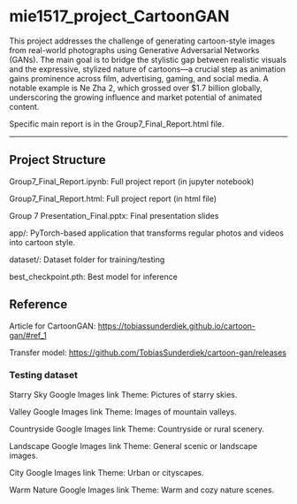 # mie1517_project_CartoonGAN

This project addresses the challenge of generating cartoon-style images from real-world photographs using Generative Adversarial Networks (GANs). The main goal is to bridge the stylistic gap between realistic visuals and the expressive, stylized nature of cartoons—a crucial step as animation gains prominence across film, advertising, gaming, and social media. A notable example is Ne Zha 2, which grossed over $1.7 billion globally, underscoring the growing influence and market potential of animated content.

Specific main report is in the Group7_Final_Report.html file.

---

## Project Structure

Group7_Final_Report.ipynb: Full project report (in jupyter notebook)

Group7_Final_Report.html: Full project report (in html file)

Group 7 Presentation_Final.pptx: Final presentation slides

app/: PyTorch-based application that transforms regular photos and videos into cartoon style.

dataset/: Dataset folder for training/testing

best_checkpoint.pth: Best model for inference


## Reference

Article for CartoonGAN: https://tobiassunderdiek.github.io/cartoon-gan/#ref_1

Transfer model: https://github.com/TobiasSunderdiek/cartoon-gan/releases

### Testing dataset
Starry Sky
Google Images link
Theme: Pictures of starry skies.

Valley
Google Images link
Theme: Images of mountain valleys.

Countryside
Google Images link
Theme: Countryside or rural scenery.

Landscape
Google Images link
Theme: General scenic or landscape images.

City
Google Images link
Theme: Urban or cityscapes.

Warm Nature
Google Images link
Theme: Warm and cozy nature scenes.
